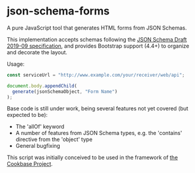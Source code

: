 # json-schema-forms
A pure JavaScript tool that generates HTML forms from JSON Schemas.

This implementation accepts schemas following the [JSON Schema Draft 2019-09 specification](https://json-schema.org/), and provides Bootstrap support (4.4+) to organize and decorate the layout.

Usage:

```js
const serviceUrl = "http://www.example.com/your/receiver/web/api";

document.body.appendChild(
  generate(jsonSchemaObject, "Form Name")
);
```

Base code is still under work, being several features not yet covered (but expected to be):
 - The 'allOf' keyword
 - A number of features from JSON Schema types, e.g. the 'contains' directive from the 'object' type
 - General bugfixing

This script was initially conceived to be used in the framework of [the Cookbase Project](https://github.com/hblanko/cookbase).
